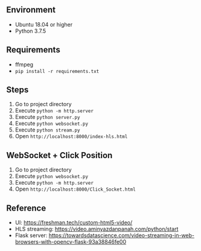 ## Environment

- Ubuntu 18.04 or higher
- Python 3.7.5

## Requirements

- ffmpeg
- `pip install -r requirements.txt`

## Steps
1. Go to project directory
2. Execute `python -m http.server`
3. Execute `python server.py`
4. Execute `python websocket.py`
5. Execute `python stream.py`
6. Open `http://localhost:8000/index-hls.html`

## WebSocket + Click Position
1. Go to project directory
2. Execute `python websocket.py`
3. Execute `python -m http.server`
4. Open `http://localhost:8000/Click_Socket.html`

## Reference

- UI: https://freshman.tech/custom-html5-video/
- HLS streaming: https://video.aminyazdanpanah.com/python/start
- Flask server: https://towardsdatascience.com/video-streaming-in-web-browsers-with-opencv-flask-93a38846fe00
